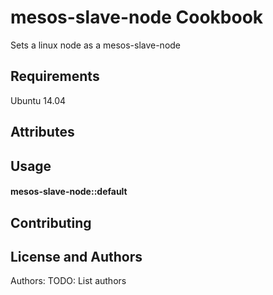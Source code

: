 mesos-slave-node Cookbook
=========================
Sets a linux node as a mesos-slave-node

Requirements
------------
Ubuntu 14.04

Attributes
----------


Usage
-----
#### mesos-slave-node::default

Contributing
------------

License and Authors
-------------------
Authors: TODO: List authors
